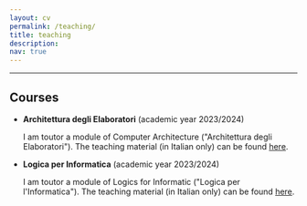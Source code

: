 ```yaml
---
layout: cv
permalink: /teaching/
title: teaching
description: 
nav: true
---
```


<!-- A sentence about who and what you are. Then a sentence about what you've achieved. And then a sentence about what excites you about tech.-->

<!-- ## Projects 

| Name                         | Description       | Tech/tools        |
| ---------------------------- | ----------------- | ----------------- |
| **Final project**            | A webapp to do x. | React, Jest, etc. |
| **Something else worked on** | A webapp to do y. | Ruby              |
 -->
***

## Courses

- **Architettura degli Elaboratori** (academic year 2023/2024)
  
  I am toutor a module of Computer Architecture ("Architettura degli Elaboratori"). The teaching material (in Italian only) can be found [here](https://www.unibo.it/en/teaching/course-unit-catalogue/course-unit/2023/350960).
<!-- - Any experience, including roles and responsibilities and results achived in bullet point format.-->
- **Logica per Informatica** (academic year 2023/2024)
  
  I am toutor a module of Logics for Informatic ("Logica per l'Informatica"). The teaching material (in Italian only) can be found [here](https://www.unibo.it/en/teaching/course-unit-catalogue/course-unit/2023/455095).
<!-- - Any experience, including roles and responsibilities and results achived in bullet point format.-->
